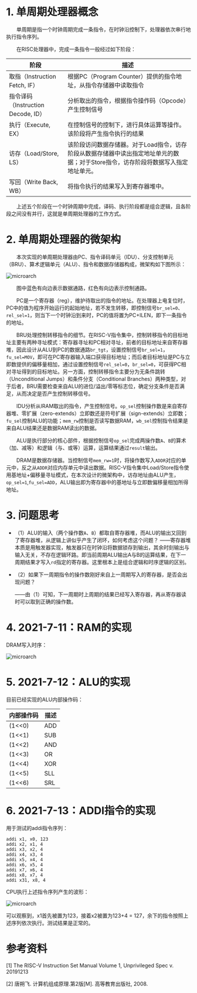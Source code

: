 # 1. 单周期处理器概念

　　单周期是指一个时钟周期完成一条指令，在时钟沿控制下，处理器依次串行地执行指令序列。

　　在RISC处理器中，完成一条指令一般经过如下阶段：

| 阶段 | 描述 |
| ---- | ---- |
| 取指（Instruction Fetch, IF）| 根据PC（Program Counter）提供的指令地址，从指令存储器中读取指令 |
| 指令译码（Instruction Decode, ID）| 分析取出的指令，根据指令操作码（Opcode）产生控制信号 |
| 执行（Execute, EX） | 在控制信号的控制下，进行具体运算等操作。该阶段将产生指令执行的结果 |
| 访存（Load/Store, LS）| 该阶段访问数据存储器。对于Load指令，访存阶段从数据存储器中读出指定地址单元的数据；对于Store指令，访存阶段将数据写入指定地址单元。|
| 写回（Write Back, WB）| 将指令执行的结果写入到寄存器堆中。|

　　上述五个阶段在一个时钟周期中完成，译码、执行阶段都是组合逻辑，且各阶段之间没有并行，这就是单周期处理器的工作方式。

# 2. 单周期处理器的微架构

　　本次实现的单周期处理器由PC、指令译码单元（IDU）、分支控制单元（BRU）、算术逻辑单元（ALU）、指令和数据存储器构成，微架构如下图所示：

![microarch](figures/microarch.png) 

　　图中蓝色有向边表示数据通路，红色有向边表示控制通路。

　　PC是一个寄存器（reg），维护待取出的指令的地址。在处理器上电复位时，PC中的值为程序开始运行的起始地址，若不发生转移，即控制信号`br_sel=0`、`rel_sel=1`，则当下一个时钟沿到来时，PC的值将置为PC+ILEN，即下一条指令的地址。

　　BRU处理控制转移指令的细节。在RISC-V指令集中，控制转移指令的目标地址主要有两种寻址模式：寄存器寻址和PC相对寻址，前者的目标地址来自寄存器堆，因此设计从ALU到PC的数据通路`br_tgt`，设置控制信号`br_sel=1`，`fu_sel=MOV`，即可在PC寄存器输入端口获得目标地址；而后者目标地址是PC与立即数提供的偏移量相加，通过设置控制信号`rel_sel=0`，`br_sel=0`，可获得PC相对寻址得到的目标地址。另一方面，控制转移指令主要分为无条件跳转（Unconditional Jumps）和条件分支（Conditional Branches）两种类型，对于后者，BRU需要检查来自ALU的进位/溢出/零等标志位，确定分支条件是否满足，从而决定是否产生控制转移信号。

　　IDU分析从IRAM取出的指令，产生控制信号。`op_sel`控制操作数是来自寄存器堆、零扩展（zero-extends）立即数还是符号扩展（sign-extends）立即数；`fu_sel`控制ALU的功能；`mem_rw`控制是否读写数据RAM，`wb_sel`控制指令结果是来自ALU结果还是数据RAM读出的数据。

　　ALU是执行部分的核心部件，根据控制信号`op_sel`完成两操作数`A`、`B`的算术（加、减等）和逻辑（与、或等）运算，运算结果通过`result`输出。

　　DRAM是数据存储器。当控制信号`mem_rw=1`时，将操作数写入`ADDR`对应的单元中，反之从`ADDR`对应内存单元中读出数据。RISC-V指令集中Load/Store指令使用基地址+偏移量寻址模式，在本次设计的微架构中，访存地址由ALU产生，`op_sel=1`,`fu_sel=ADD`，ALU输出即为寄存器中的基地址与立即数偏移量相加所得地址。


# 3. 问题思考

* （1）ALU的输入（两个操作数`A`、`B`）都取自寄存器堆，而ALU的输出又回到了寄存器堆，从逻辑上讲似乎产生了闭环，如何考虑这个问题？
  ——寄存器堆本质是用触发器实现，触发器只在时钟沿将数据锁存到输出，其余时刻输出与输入无关，不存在逻辑环路。即当前周期ALU输出A与B的运算结果，在下一周期结果才写入`rd`指定的寄存器。这里根本上是组合逻辑和时序逻辑的区别。


* （2）如果下一周期指令的操作数刚好来自上一周期写入的寄存器，是否会出现问题？

  ——由（1）可知，下一周期时上周期的结果已经写入寄存器，再从寄存器读时可以取到正确的操作数。

# 4. 2021-7-11：RAM的实现

DRAM写入时序：

![microarch](figures/dram_write.png) 

# 5. 2021-7-12：ALU的实现

目前已经实现的ALU内部操作码：

| 内部操作码 | 描述 |
| ---- | ---- | 
| (1<<0) | ADD |
| (1<<1) | SUB |
| (1<<2) | AND |
| (1<<3) | OR |
| (1<<4) | XOR |
| (1<<5) | SLL |
| (1<<6) | SRL |

# 6. 2021-7-13：ADDI指令的实现

用于测试的addi指令序列：

```assembly
addi x1, x0, 123
addi x2, x1, 4
addi x3, x2, 4
addi x4, x3, 4
addi x5, x4, 4
addi x6, x5, 4
addi x7, x6, 4
addi x8, x7, 4
addi x31, x8, 4
```

CPU执行上述指令序列产生的波形：

![microarch](figures/addi.png)

可以观察到，x1首先被置为123，接着x2被置为123+4 = 127，余下的指令按照上述序列依次执行。测试结果是正常的。


# 参考资料

[1] The RISC-V Instruction Set Manual Volume 1, Unprivileged Spec v. 20191213

[2] 唐朔飞. 计算机组成原理.第2版[M]. 高等教育出版社, 2008.


